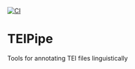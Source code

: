 [![CI](https://github.com/ufal/TEIPipe/actions/workflows/test.yml/badge.svg)](https://github.com/ufal/TEIPipe/actions/workflows/test.yml)

# TEIPipe
Tools for annotating TEI files linguistically
